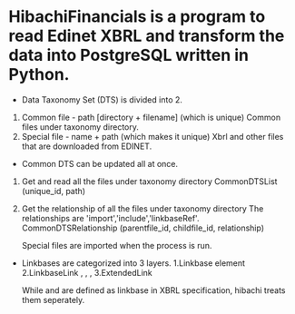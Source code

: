 # HibachiFinancials is a program to read Edinet XBRL and transform the data into PostgreSQL written in Python.

- Data Taxonomy Set (DTS) is divided into 2.
1. Common  file - path [directory + filename] (which is unique)
    Common files under taxonomy directory.
2. Special file -  name + path (which makes it unique)
    Xbrl and other files that are downloaded from EDINET.

- Common DTS can be updated all at once.
1. Get and read all the files under taxonomy directory
    CommonDTSList (unique_id, path)
2. Get the relationship of all the files under taxonomy directory
   The relationships are 'import','include','linkbaseRef'.
    CommonDTSRelationship (parentfile_id, childfile_id, relationship)

    Special files are imported when the process is run.

- Linkbases are categorized into 3 layers.
1.Linkbase
    <Linkbase> element
2.LinkbaseLink
    <labelLink>, <presentationLink>, <calculationLink>, <definitionLink>
3.ExtendedLink
    <loc>

    While <roleRef> and <arcroleRef> are defined as linkbase in XBRL specification, hibachi treats them seperately. 


